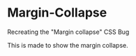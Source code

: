 # Margin-Collapse
Recreating the "Margin collapse" CSS Bug

This is made to show the margin collapse.
